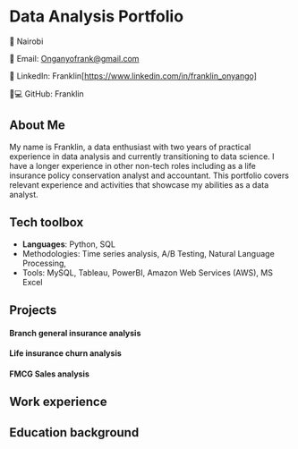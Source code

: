 # Data Analysis Portfolio
📍 Nairobi

📧 Email: Onganyofrank@gmail.com

🔗 LinkedIn: Franklin[https://www.linkedin.com/in/franklin_onyango]

👨💻 GitHub: Franklin

## About Me
My name is Franklin, a data enthusiast with two years of practical experience in data analysis and currently transitioning to data science. I have a longer experience in other non-tech roles including as a life insurance policy conservation analyst and accountant. This portfolio covers relevant experience and activities that showcase my abilities as a data analyst. 

## Tech toolbox
- **Languages**: Python, SQL
- Methodologies: Time series analysis, A/B Testing, Natural Language Processing, 
- Tools: 	MySQL, Tableau, PowerBI, Amazon Web Services (AWS), MS Excel 


## Projects

  #### Branch general insurance analysis


  #### Life insurance churn analysis


  #### FMCG Sales analysis

## Work experience


## Education background
